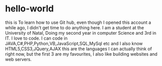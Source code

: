 # hello-world
this is To learn how to use Git hub, even though I opened this account a while ago, I didn't get time to do anything here.
I am a student at the University of Natal, Doing my second year in computer Science and 3rd in IT.  I love to code.
I can code in JAVA,C#,PHP,Python,VB,JavaScript,SQL,MySql etc and I also know HTML5,CSS3,JQuery,AJAX this are the languages I can actually think of right now, but the first 3 are my favourites, I also like building websites and web servers.
